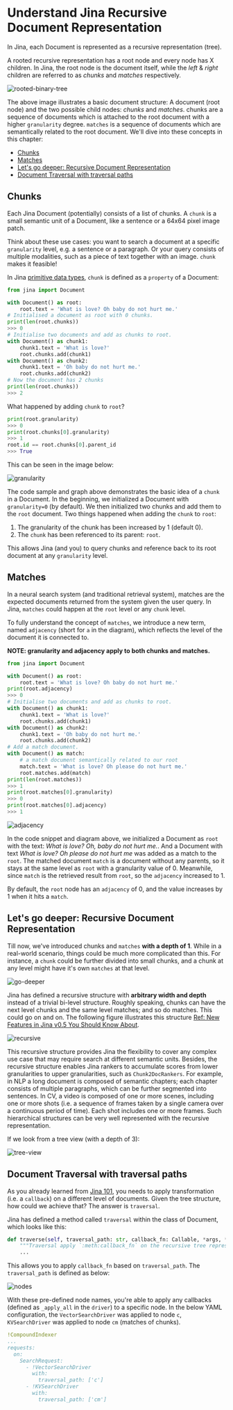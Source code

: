 # Understand Jina Recursive Document Representation

In Jina, each Document is represented as a recursive representation (tree).

A rooted recursive representation has a root node and every node has X children.
In Jina, the root node is the document itself, while the *left* & *right* children are referred to as *chunks* and *matches* respectively.

![rooted-binary-tree](img/overview.png)

The above image illustrates a basic document structure: A document (root node) and the two possible child nodes: *chunks* and *matches*.
chunks are a sequence of documents which is attached to the root document with a higher `granularity` degree. `matches` is a sequence of documents which are semantically related to the root document.
We'll dive into these concepts in this chapter:

- [Chunks](#chunks)
- [Matches](#matches)
- [Let's go deeper: Recursive Document Representation](#lets-go-deeper-recursive-document-representation)
- [Document Traversal with traversal paths](#document-traversal-with-traversal-paths)


## Chunks

Each Jina Document (potentially) consists of a list of chunks. A `chunk` is a small semantic unit of a Document, like a sentence or a 64x64 pixel image patch.

Think about these use cases: you want to search a document at a specific `granularity` level, e.g. a sentence or a paragraph.
Or your query consists of multiple modalities, such as a piece of text together with an image.
`chunk` makes it feasible!

In Jina [primitive data types](https://hanxiao.io/2020/11/22/Primitive-Data-Types-in-Neural-Search-System/), `chunk` is defined as a `property` of a Document:

```python
from jina import Document

with Document() as root:
    root.text = 'What is love? Oh baby do not hurt me.'
# Initialised a document as root with 0 chunks.
print(len(root.chunks))
>>> 0
# Initialise two documents and add as chunks to root.
with Document() as chunk1:
    chunk1.text = 'What is love?'
    root.chunks.add(chunk1)
with Document() as chunk2:
    chunk1.text = 'Oh baby do not hurt me.'
    root.chunks.add(chunk2)
# Now the document has 2 chunks
print(len(root.chunks))
>>> 2
```

What happened by adding `chunk` to `root`?

```python
print(root.granularity)
>>> 0
print(root.chunks[0].granularity)
>>> 1
root.id == root.chunks[0].parent_id
>>> True
```

This can be seen in the image below:

![granularity](img/granularity.png)

The code sample and graph above demonstrates the basic idea of a `chunk` in a Document.
In the beginning, we initialized a Document with `granularity=0` (by default).
We then initialized two chunks and add them to the `root` document.
Two things happened when adding the `chunk` to `root`:

1. The granularity of the chunk has been increased by 1 (default 0).
2. The `chunk` has been referenced to its parent: `root`.

This allows Jina (and you) to query chunks and reference back to its root document at any `granularity` level.

## Matches

In a neural search system (and traditional retrieval system), matches are the expected documents returned from the system given the user query.
In Jina, `matches` could happen at the `root` level or any `chunk` level.

To fully understand the concept of `matches`, we introduce a new term, named `adjacency` (short for `a` in the diagram), which reflects the level of the document it is connected to.

**NOTE: granularity and adjacency apply to both chunks and matches.**

```python
from jina import Document

with Document() as root:
    root.text = 'What is love? Oh baby do not hurt me.'
print(root.adjacency)
>>> 0
# Initialise two documents and add as chunks to root.
with Document() as chunk1:
    chunk1.text = 'What is love?'
    root.chunks.add(chunk1)
with Document() as chunk2:
    chunk1.text = 'Oh baby do not hurt me.'
    root.chunks.add(chunk2)
# Add a match document.
with Document() as match:
    # a match document semantically related to our root
    match.text = 'What is love? Oh please do not hurt me.'
    root.matches.add(match)
print(len(root.matches))
>>> 1
print(root.matches[0].granularity)
>>> 0
print(root.matches[0].adjacency)
>>> 1

```

![adjacency](img/adjacency.png)

In the code snippet and diagram above, we initialized a Document as `root` with the text: *What is love? Oh, baby do not hurt me.*.
And a Document with text *What is love? Oh please do not hurt me* was added as a match to the `root`.
The matched document `match` is a document without any parents, so it stays at the same level as `root` with a granularity value of 0.
Meanwhile, since `match` is the retrieved result from `root`, so the `adjacency` increased to 1.

By default, the `root` node has an `adjacency` of 0, and the value increases by 1 when it hits a `match`.

## Let's go deeper: Recursive Document Representation

Till now, we've introduced chunks and `matches` **with a depth of 1**.
While in a real-world scenario, things could be much more complicated than this.
For instance, a `chunk` could be further divided into small chunks, and a chunk at any level might have it's own `matches` at that level.

![go-deeper](https://hanxiao.io/2020/08/28/What-s-New-in-Jina-v0-5/blog-post-v050-protobuf-documents.jpg)

Jina has defined a recursive structure with **arbitrary width and depth** instead of a trivial bi-level structure.
Roughly speaking, chunks can have the next level chunks and the same level matches; and so do matches.
This could go on and on. The following figure illustrates this structure [Ref: New Features in Jina v0.5 You Should Know About](https://hanxiao.io/2020/08/28/What-s-New-in-Jina-v0-5/).

![recursive](img/recursive.png)

This recursive structure provides Jina the flexibility to cover any complex use case that may require search at different semantic units.
Besides, the recursive structure enables Jina rankers to accumulate scores from lower granularities to upper granularities, such as `Chunk2DocRankers`.
For example, in NLP a long document is composed of semantic chapters; each chapter consists of multiple paragraphs, which can be further segmented into sentences.
In CV, a video is composed of one or more scenes, including one or more shots (i.e. a sequence of frames taken by a single camera over a continuous period of time).
Each shot includes one or more frames. Such hierarchical structures can be very well represented with the recursive representation.

If we look from a tree view (with a depth of 3):

![tree-view](img/tree.png)

## Document Traversal with traversal paths

As you already learned from [Jina 101](https://docs.jina.ai/chapters/101/.sphinx.html), you needs to apply transformation (i.e. a `callback`) on a different level of documents.
Given the tree structure, how could we achieve that?
The answer is `traversal`.

Jina has defined a method called `traversal` within the class of Document, which looks like this:

```python
def traverse(self, traversal_path: str, callback_fn: Callable, *args, **kwargs) -> None
    """Traversal apply `:meth:callback_fn` on the recursive tree representation."""
    ...
```

This allows you to apply `callback_fn` based on `traversal_path`.
The `traversal_path` is defined as below:

![nodes](img/nodes.png)

With these pre-defined node names, you're able to apply any callbacks (defined as `_apply_all` in the `driver`) to a specific node.
In the below YAML configuration, the `VectorSearchDriver` was applied to node `c`, `KVSearchDriver` was applied to node `cm` (matches of chunks).

```yaml
!CompoundIndexer
...
requests:
  on:
    SearchRequest:
      - !VectorSearchDriver
        with:
          traversal_path: ['c']
      - !KVSearchDriver
        with:
          traversal_path: ['cm']
```
